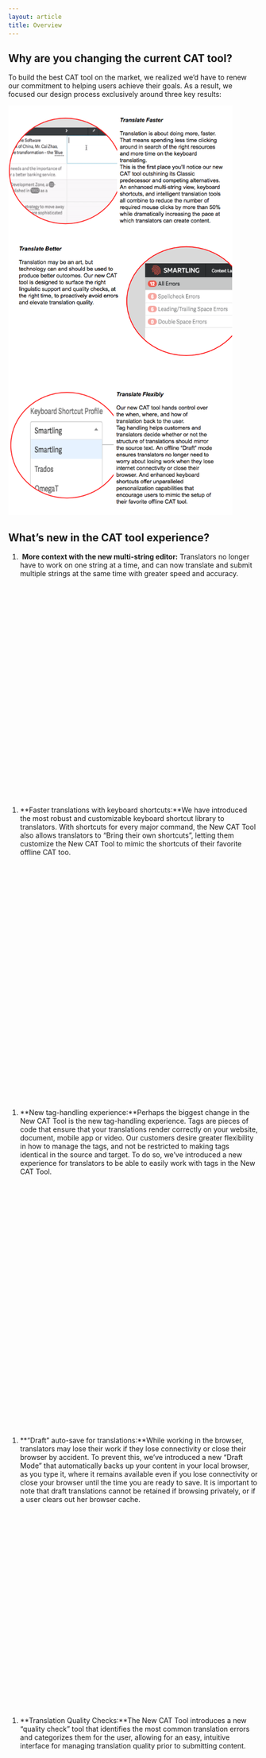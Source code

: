 ```yaml
---
layout: article
title: Overview
---
```



## Why are you changing the current CAT tool?

To build the best CAT tool on the market, we realized we’d have to renew our commitment to helping users achieve their goals. As a result, we focused our design process exclusively around three key results:

![](/uploads/versions/screen-shot-2017-03-06-at-10-46-45-am---x----451-825x---.png)

## What’s new in the CAT tool experience?

1. &nbsp;**More context with the new multi-string editor:** Translators no longer have to work on one string at a time, and can now translate and submit multiple strings at the same time with greater speed and accuracy.

&nbsp;&nbsp; &nbsp;

<script src="https://fast.wistia.com/embed/medias/b637seca0u.jsonp" async></script><script src="https://fast.wistia.com/assets/external/E-v1.js" async></script><span class="wistia_embed wistia_async_b637seca0u popover=true popoverAnimateThumbnail=true" style="display:inline-block;height:400px;width:300px">&nbsp;</span>

1. **Faster translations with keyboard shortcuts:**We have introduced the most robust and customizable keyboard shortcut library to translators. With shortcuts for every major command, the New CAT Tool also allows translators to “Bring their own shortcuts”, letting them customize the New CAT Tool to mimic the shortcuts of their favorite offline CAT too.

&nbsp;&nbsp; &nbsp; &nbsp; &nbsp;

<script src="https://fast.wistia.com/embed/medias/gz81r127ta.jsonp" async></script><script src="https://fast.wistia.com/assets/external/E-v1.js" async></script><span class="wistia_embed wistia_async_gz81r127ta popover=true popoverAnimateThumbnail=true" style="display:inline-block;height:400px;width:300px">&nbsp;</span>

<br>&nbsp;

1. **New tag-handling experience:**Perhaps the biggest change in the New CAT Tool is the new tag-handling experience. Tags are pieces of code that ensure that your translations render correctly on your website, document, mobile app or video. Our customers desire greater flexibility in how to manage the tags, and not be restricted to making tags identical in the source and target. To do so, we’ve introduced a new experience for translators to be able to easily work with tags in the New CAT Tool.

<br>&nbsp;

<script src="https://fast.wistia.com/embed/medias/ko7hsudu58.jsonp" async></script><script src="https://fast.wistia.com/assets/external/E-v1.js" async></script><span class="wistia_embed wistia_async_ko7hsudu58 popover=true popoverAnimateThumbnail=true" style="display:inline-block;height:400px;width:300px">&nbsp;</span>

<br>&nbsp;

1. **“Draft” auto-save for translations:**While working in the browser, translators may lose their work if they lose connectivity or close their browser by accident. To prevent this, we’ve introduced a new “Draft Mode” that automatically backs up your content in your local browser, as you type it, where it remains available even if you lose connectivity or close your browser until the time you are ready to save. It is important to note that draft translations cannot be retained if browsing privately, or if a user clears out her browser cache.

<script src="https://fast.wistia.com/embed/medias/e11dttjrnh.jsonp" async></script><script src="https://fast.wistia.com/assets/external/E-v1.js" async></script><span class="wistia_embed wistia_async_e11dttjrnh popover=true popoverAnimateThumbnail=true" style="display:inline-block;height:400px;width:300px">&nbsp;</span>

1. **Translation Quality Checks:**The New CAT Tool introduces a new “quality check” tool that identifies the most common translation errors and categorizes them for the user, allowing for an easy, intuitive interface for managing translation quality prior to submitting content.

<br>&nbsp;

<script src="https://fast.wistia.com/embed/medias/5oz7htslbb.jsonp" async></script><script src="https://fast.wistia.com/assets/external/E-v1.js" async></script><span class="wistia_embed wistia_async_5oz7htslbb popover=true popoverAnimateThumbnail=true" style="display:inline-block;height:400px;width:300px">&nbsp;</span>

&nbsp;

How do the features of New CAT Tool compare to those of Smartling’s Classic CAT Tool?

&nbsp;&nbsp; &nbsp;Below is a snapshot of how the New CAT Tool compares against Smartling’s Classic CAT Tool

![](/uploads/versions/screen-shot-2017-03-06-at-10-28-19-am---x----663-346x---.png)